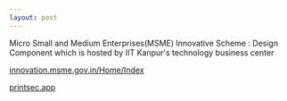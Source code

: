 ```yaml
---
layout: post
---
```


Micro Small and Medium Enterprises(MSME) Innovative Scheme : Design Component which is hosted by IIT Kanpur's technology business center

[innovation.msme.gov.in/Home/Index](https://innovation.msme.gov.in/Home/Index:target="_blank")

[printsec.app](printsec.app:target="_blank")

